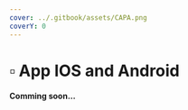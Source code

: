 ```yaml
---
cover: ../.gitbook/assets/CAPA.png
coverY: 0
---
```


# ▫ App IOS and Android

#### Comming soon...
